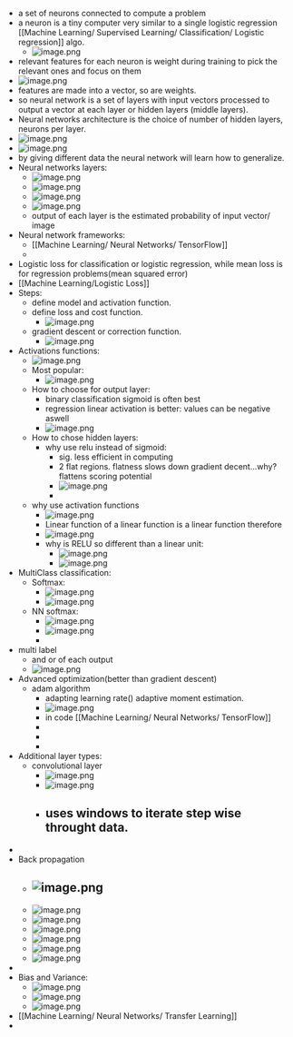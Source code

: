 - a set of neurons connected to compute a problem
- a neuron is a tiny computer very similar to a single logistic regression [[Machine Learning/ Supervised Learning/ Classification/ Logistic regression]] algo.
	- ![image.png](../assets/image_1675036183682_0.png)
- relevant features for each neuron is weight during training to pick the relevant ones and focus on them
- ![image.png](../assets/image_1675036477515_0.png)
- features are made into a vector, so are weights.
- so neural network is a set of layers with input vectors processed to output a vector at each layer or hidden layers (middle layers).
- Neural networks architecture is the choice of number of hidden layers, neurons per layer.
- ![image.png](../assets/image_1675108912325_0.png)
- ![image.png](../assets/image_1675110542818_0.png)
- by giving different data the neural network will learn how to generalize.
- Neural networks layers:
	- ![image.png](../assets/image_1675121270496_0.png)
	- ![image.png](../assets/image_1675121367580_0.png)
	- ![image.png](../assets/image_1675122005590_0.png)
	- ![image.png](../assets/image_1675122557240_0.png)
	- output of each layer is the estimated probability of input vector/ image
- Neural network frameworks:
	- [[Machine Learning/ Neural Networks/ TensorFlow]]
	-
- Logistic loss for classification  or logistic regression, while mean loss is for regression problems(mean squared error)
- [[Machine Learning/Logistic Loss]]
- Steps:
	- define model and activation function.
	- define loss and cost function.
		- ![image.png](../assets/image_1675555868118_0.png)
	- gradient descent or correction function.
		- ![image.png](../assets/image_1675555695721_0.png)
- Activations functions:
	- ![image.png](../assets/image_1675557441411_0.png)
	- Most popular:
		- ![image.png](../assets/image_1675557526661_0.png)
	- How to choose for output layer:
		- binary classification sigmoid is often best
		- regression linear activation is better: values can be negative aswell
		- ![image.png](../assets/image_1675557716550_0.png)
	- How to chose hidden layers:
		- why use relu instead of sigmoid:
			- sig. less efficient in computing
			- 2 flat regions. flatness slows down gradient decent...why?flattens scoring potential
			- ![image.png](../assets/image_1675597677339_0.png)
			-
	- why use activation functions
		- ![image.png](../assets/image_1675598175240_0.png)
		- Linear function of a linear function is a linear function therefore
		- ![image.png](../assets/image_1675598245041_0.png)
		- why is RELU so different than a linear unit:
			- ![image.png](../assets/image_1675599075103_0.png)
			- ![image.png](../assets/image_1675599175025_0.png)
- MultiClass classification:
	- Softmax:
		- ![image.png](../assets/image_1675599685533_0.png)
		- ![image.png](../assets/image_1675603049156_0.png)
	- NN softmax:
		- ![image.png](../assets/image_1675603950141_0.png)
		- ![image.png](../assets/image_1675604358678_0.png)
		-
- multi label
	- and or of each output
	- ![image.png](../assets/image_1675618665002_0.png)
- Advanced optimization(better than gradient descent)
	- adam algorithm
		- adapting learning rate() adaptive moment estimation.
		- ![image.png](../assets/image_1675620016998_0.png)
		- in code [[Machine Learning/ Neural Networks/ TensorFlow]]
		-
		-
		-
- Additional layer types:
	- convolutional layer
		- ![image.png](../assets/image_1675620302292_0.png)
		- ![image.png](../assets/image_1675620450942_0.png)
		- uses windows to iterate step wise throught data.
			-
-
- Back propagation
	- ![image.png](../assets/image_1675636827957_0.png)
		-
	- ![image.png](../assets/image_1675637493127_0.png)
	- ![image.png](../assets/image_1675637591484_0.png)
	- ![image.png](../assets/image_1675637730524_0.png)
	- ![image.png](../assets/image_1675639005147_0.png)
	- ![image.png](../assets/image_1675639233308_0.png)
	- ![image.png](../assets/image_1675719742277_0.png)
-
- Bias and Variance:
	- ![image.png](../assets/image_1676227773701_0.png)
	- ![image.png](../assets/image_1676227804508_0.png)
	- ![image.png](../assets/image_1676227885306_0.png)
- [[Machine Learning/ Neural Networks/ Transfer Learning]]
-